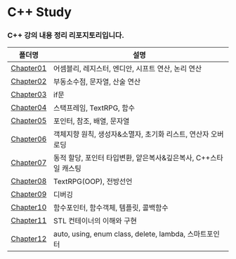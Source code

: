 # C++ Study
### C++ 강의 내용 정리 리포지토리입니다.

폴더명 | 설명
---- | ----
[Chapter01](https://github.com/hhj3258/cpp_study/tree/main/Chapter01_assembly) | 어셈블리, 레지스터, 엔디안, 시프트 연산, 논리 연산
[Chapter02](https://github.com/hhj3258/cpp_study/tree/main/Chapter02_DataPlay) | 부동소수점, 문자열, 산술 연산
[Chapter03](https://github.com/hhj3258/cpp_study/tree/main/Chapter03_%EC%BD%94%EB%93%9C%EC%9D%98_%ED%9D%90%EB%A6%84%EC%A0%9C%EC%96%B4/01_if) | if문
[Chapter04](https://github.com/hhj3258/cpp_study/tree/main/Chapter04_%ED%95%A8%EC%88%98) | 스택프레임, TextRPG, 함수
[Chapter05](https://github.com/hhj3258/cpp_study/tree/main/Chapter05_%ED%8F%AC%EC%9D%B8%ED%84%B0) | 포인터, 참조, 배열, 문자열
[Chapter06](https://github.com/hhj3258/cpp_study/tree/main/Chapter06_%EA%B0%9D%EC%B2%B4%EC%A7%80%ED%96%A5%EC%97%AC%ED%96%89) | 객체지향 원칙, 생성자&소멸자, 초기화 리스트, 연산자 오버로딩
[Chapter07](https://github.com/hhj3258/cpp_study/tree/main/Chapter07_%EB%8F%99%EC%A0%81_%ED%95%A0%EB%8B%B9) | 동적 할당, 포인터 타입변환, 얕은복사&깊은복사, C++스타일 캐스팅
[Chapter08](https://github.com/hhj3258/cpp_study/tree/main/Chapter08_%EC%8B%A4%EC%8A%B5) | TextRPG(OOP), 전방선언
[Chapter09](https://github.com/hhj3258/cpp_study/tree/main/Chapter09_%EB%94%94%EB%B2%84%EA%B9%85/01_%EB%94%94%EB%B2%84%EA%B9%85) | 디버깅
[Chapter10](https://github.com/hhj3258/cpp_study/tree/main/Chapter10_%EC%BD%9C%EB%B0%B1_%ED%95%A8%EC%88%98) | 함수포인터, 함수객체, 템플릿, 콜백함수
[Chapter11](https://github.com/hhj3258/cpp_study/tree/main/Chapter11_STL) | STL 컨테이너의 이해와 구현
[Chapter12](https://github.com/hhj3258/cpp_study/tree/main/Chapter12_Morern_Cpp) | auto, using, enum class, delete, lambda, 스마트포인터
